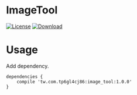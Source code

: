 ImageTool
=========================

[![License](https://img.shields.io/badge/license-Apache%202-green.svg)](https://www.apache.org/licenses/LICENSE-2.0)
[ ![Download](https://api.bintray.com/packages/tp6gl4cj86/maven/image_tool/images/download.svg) ](https://bintray.com/tp6gl4cj86/maven/image_tool/_latestVersion)

# Usage

Add dependency.

```
dependencies {
    compile 'tw.com.tp6gl4cj86:image_tool:1.0.0'
}
```
